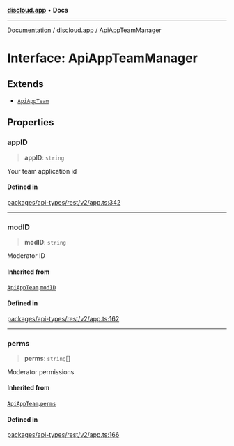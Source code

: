 [**discloud.app**](../README.md) • **Docs**

***

[Documentation](../../packages.md) / [discloud.app](../README.md) / ApiAppTeamManager

# Interface: ApiAppTeamManager

## Extends

- [`ApiAppTeam`](ApiAppTeam.md)

## Properties

### appID

> **appID**: `string`

Your team application id

#### Defined in

[packages/api-types/rest/v2/app.ts:342](https://github.com/discloud/discloud.app/blob/e957c12968777c01a56e127121040f7eaaf9b803/packages/api-types/rest/v2/app.ts#L342)

***

### modID

> **modID**: `string`

Moderator ID

#### Inherited from

[`ApiAppTeam`](ApiAppTeam.md).[`modID`](ApiAppTeam.md#modid)

#### Defined in

[packages/api-types/rest/v2/app.ts:162](https://github.com/discloud/discloud.app/blob/e957c12968777c01a56e127121040f7eaaf9b803/packages/api-types/rest/v2/app.ts#L162)

***

### perms

> **perms**: `string`[]

Moderator permissions

#### Inherited from

[`ApiAppTeam`](ApiAppTeam.md).[`perms`](ApiAppTeam.md#perms)

#### Defined in

[packages/api-types/rest/v2/app.ts:166](https://github.com/discloud/discloud.app/blob/e957c12968777c01a56e127121040f7eaaf9b803/packages/api-types/rest/v2/app.ts#L166)
